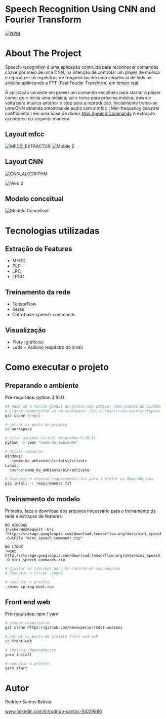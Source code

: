 # Speech Recognition Using CNN and Fourier Transform
[![NPM](https://img.shields.io/npm/l/react)](https://github.com/RodrigoSantosB/speech-recognition-signal-project/blob/main/LICENSE) 

# About The Project 

Speech-recognition é uma aplicação contruida para reconhecer comandos chave por meio de uma CNN, na intenção de controlar um player de música e reproduzir os espéctros de frequências em uma sequência de leds
no arduino aplincando a FFT (Fast Fourier Transform) em tempo real.

A aplicação consiste em prever um comando escolhido para startar o player como: go-> inicia uma música; up-> troca para próxima música; down-> volta para música anterior e stop para a reprodução.
Inicialmente treina-se uma CNN obtendo amostras de audio com a mfcc ( Mel-frequency cepstral coefficients ) em uma base de dados  [Mini Speech Commands](https://www.tensorflow.org/datasets/catalog/speech_commands?hl=pt-br)
A extração acontence da seguinte maneira:

## Layout mfcc
![MFCC_EXTRACTOR](https://github.com/acenelio/assets/raw/main/sds1/mobile1.png) ![Mobile 2](https://github.com/acenelio/assets/raw/main/sds1/mobile2.png)

## Layout CNN
![CNN_ALGORITHM](https://github.com/acenelio/assets/raw/main/sds1/web1.png)

![Web 2](https://github.com/acenelio/assets/raw/main/sds1/web2.png)

## Modelo conceitual
![Modelo Conceitual](https://github.com/acenelio/assets/raw/main/sds1/modelo-conceitual.png)

# Tecnologias utilizadas
## Extração de Features
- MFCC
- PLP
- LPC
- LPCC
## Treinamento da rede
- TensorFlow
- Keras
- Data-base-speech-commands
## Visualização
- Ploty (gráficos)
- Leds + Arduino (espéctro do sinal)

# Como executar o projeto

## Preparando o ambiente
Pré-requisitos: python 3.10.11
```bash
## OBS: se a versão global do python não estiver como padrão do sistema, coloque-a como padrão
# clonar repositório em um workspace: [ex: C:\Users\seu-user\workspace
git clone [repo]

# entrar na pasta do projeto
cd workspace

# criar ambinte virtual em python 3.10.11
python -m venv "nome-do-ambiente"

# Ativar ambiente
Windows:
  .\nome_do_ambiente\Scripts\Activate
Linux:
  source nome_do_ambiente/bin/activate

# Executar o arquivo requirements.txt para instalar as dependências 
pip intall -r requirements.txt

```
## Treinamento do modelo
Primeiro, faça o download dos arquivos necessário para o treinamento da rede e extraçao de features:
```
NO WINDOWS
Invoke-WebRequest -Uri "http://storage.googleapis.com/download.tensorflow.org/data/mini_speech_commands.zip" -OutFile "mini_speech_commands.zip"
```

```
NO LINUX
!wget http://storage.googleapis.com/download.tensorflow.org/data/mini_speech_commands.zip -O mini_speech_commands.zip
```

```bash
# Ajustar os caminhos para os caminho de sua máquina
# Executar o script .ipynb

# executar o projeto
./mvnw spring-boot:run
```

## Front end web
Pré-requisitos: npm / yarn

```bash
# clonar repositório
git clone https://github.com/devsuperior/sds1-wmazoni

# entrar na pasta do projeto front end web
cd front-web

# instalar dependências
yarn install

# executar o projeto
yarn start
```

# Autor

Rodrigo Santos Batista

www.linkedin.com/in/rodrigo-santos-16029986
